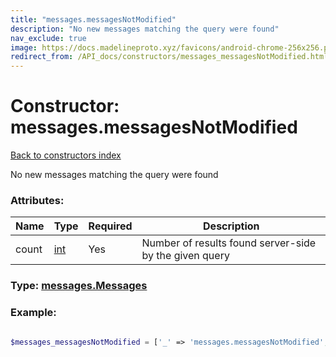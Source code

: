 ```yaml
---
title: "messages.messagesNotModified"
description: "No new messages matching the query were found"
nav_exclude: true
image: https://docs.madelineproto.xyz/favicons/android-chrome-256x256.png
redirect_from: /API_docs/constructors/messages_messagesNotModified.html
---
```

# Constructor: messages.messagesNotModified  
[Back to constructors index](/API_docs/constructors/index.html)



No new messages matching the query were found

### Attributes:

| Name     |    Type       | Required | Description |
|----------|---------------|----------|-------------|
|count|[int](/API_docs/types/int.html) | Yes|Number of results found server-side by the given query|



### Type: [messages.Messages](/API_docs/types/messages.Messages.html)


### Example:

```php

$messages_messagesNotModified = ['_' => 'messages.messagesNotModified', 'count' => int];
```  
